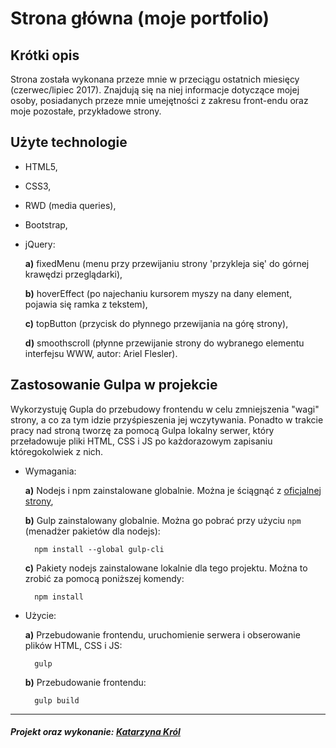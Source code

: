 Strona główna (moje portfolio)
=================

Krótki opis 
-------------------
Strona została wykonana przeze mnie w przeciągu ostatnich miesięcy (czerwec/lipiec 2017). Znajdują się na niej informacje dotyczące mojej osoby, posiadanych przeze mnie umejętności z zakresu front-endu oraz moje pozostałe, przykładowe strony.

Użyte technologie 
--------------------
- HTML5,
- CSS3,
- RWD (media queries),
- Bootstrap,
- jQuery:

    **a)** fixedMenu (menu przy przewijaniu strony 'przykleja się' do górnej krawędzi przeglądarki),

    **b)** hoverEffect (po najechaniu kursorem myszy na dany element, pojawia się ramka z tekstem),

    **c)** topButton (przycisk do płynnego przewijania na górę strony),

    **d)** smoothscroll (płynne przewijanie strony do wybranego elementu interfejsu WWW, autor: Ariel Flesler).

Zastosowanie Gulpa w projekcie
-------------------
Wykorzystuję Gupla do przebudowy frontendu w celu zmniejszenia "wagi" strony, a co za tym idzie przyśpieszenia jej wczytywania. Ponadto w trakcie pracy nad stroną tworzę za pomocą Gulpa lokalny serwer, który przeładowuje pliki HTML, CSS i JS po każdorazowym zapisaniu któregokolwiek z nich.

- Wymagania:

    **a)** Nodejs i npm zainstalowane globalnie. Można je ściągnąć z [oficjalnej strony](https://nodejs.org/en/),
    
    **b)** Gulp zainstalowany globalnie. Można go pobrać przy użyciu `npm` (menadżer pakietów dla nodejs): 

        npm install --global gulp-cli

    **c)** Pakiety nodejs zainstalowane lokalnie dla tego projektu. Można to zrobić za pomocą poniższej komendy:

        npm install 

- Użycie:

    **a)** Przebudowanie frontendu, uruchomienie serwera i obserowanie plików HTML, CSS i JS:

        gulp

    **b)** Przebudowanie frontendu:

        gulp build

--------------------
##### Projekt oraz wykonanie: [Katarzyna Król](https://www.linkedin.com/in/katarzyna-kr%C3%B3l-0097a1142/)